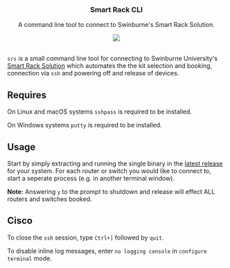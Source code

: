 <div align="center">
<p align="center">
  <p align="center">
    <h3 align="center">Smart Rack CLI</h3>
    <p align="center">
      A command line tool to connect to Swinburne's Smart Rack Solution.
    </p>
  </p>
</p>
<img src="preview.gif"/>
</div>
<br>

`srs` is a small command line tool for connecting to Swinburne University's [Smart Rack Solution](https://smartrack.ict.swin.edu.au/) which automates the the kit selection and booking, connection via `ssh` and powering off and release of devices.

## Requires

On Linux and macOS systems `sshpass` is required to be installed.

On Windows systems `putty` is required to be installed.


## Usage

Start by simply extracting and running the single binary in the [latest release](https://github.com/losuler/smart-rack-cli/releases/latest) for your system. For each router or switch you would like to connect to, start a seperate process (e.g. in another terminal window). 

**Note:** Answering `y` to the prompt to shutdown and release will effect ALL routers and switches booked.

## Cisco

To close the `ssh` session, type `Ctrl+]` followed by `quit`.

To disable inline log messages, enter `no logging console` in `configure terminal` mode.
